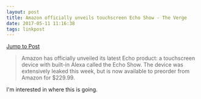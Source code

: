 ```yaml
---
layout: post
title: Amazon officially unveils touchscreen Echo Show - The Verge
date: 2017-05-11 11:16:38
tags: linkpost
---
```

[Jump to Post](https://www.theverge.com/circuitbreaker/2017/5/9/15590978/amazon-echo-show-touchscreen-price-release-date)

>Amazon has officially unveiled its latest Echo product: a touchscreen device with built-in Alexa called the Echo Show. The device was extensively leaked this week, but is now available to preorder from Amazon for $229.99.

I'm interested in where this is going. 
